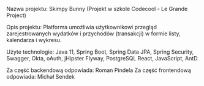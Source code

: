 Nazwa projektu: Skimpy Bunny
(Projekt w szkole Codecool - Le Grande Project)

Opis projektu: Platforma umożliwia użytkownikowi przegląd zarejestrowanych wydatków i przychodów (transakcji) w formie listy, kalendarza i wykresu.

Użyte technologie:
Java 11, Spring Boot, Spring Data JPA, Spring Security,
Swagger,
Okta, oAuth,
jHipster
Flyway, PostgreSQL
React, JavaScript, AntD

Za część backendową odpowiada: Roman Pindela
Za część frontendową odpowiada: Michał Sendek
